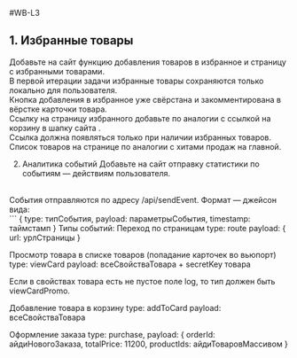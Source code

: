 #WB-L3

## 1. Избранные товары

Добавьте на сайт функцию добавления товаров в избранное и страницу с избранными товарами. 
<br />
В первой итерации задачи избранные товары сохраняются только локально для пользователя.
<br />
Кнопка добавления в избранное уже свёрстана и закомментирована в вёрстке карточки товара.
<br />
Ссылку на страницу избранного добавьте по аналогии с ссылкой на корзину в шапку сайта
.<br />
Ссылка должна появляться только при наличии избранных товаров. Список товаров на странице по аналогии с хитами продаж на главной.
<br />

2. Аналитика событий
Добавьте на сайт отправку статистики по событиям — действиям пользователя.
<br />
События отправляются по адресу /api/sendEvent. Формат — джейсон вида:
<br />
```
{ 
	type: типСобытия, 
	payload: параметрыСобытия, 
	timestamp: таймстамп
}
Типы событий:
Переход по страницам
type: route
payload: { url: урлСтраницы }


Просмотр товара в списке товаров (попадание карточек во вьюпорт)
type: viewCard
payload: всеСвойстваТовара + secretKey товара

Если в свойствах товара есть не пустое поле log, то тип должен быть viewCardPromo.


Добавление товара в корзину
type: addToCard
payload: всеСвойстваТовара


Оформление заказа
type: purchase, 
payload: { 
	orderId: айдиНовогоЗаказа, 
	totalPrice: 11200, 
	productIds: айдиТоваровМассивом 
}
```json
